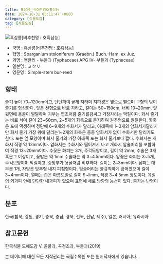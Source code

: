 ```yaml
---
title: 흑삼릉_비추천명호흑삼능
date: 2024-10-31 05:11:47 +0800
category: [식물도감]
tag: [식물도감]
---
```




![흑삼릉[비추천명 : 호흑삼능]](/fileUpload/plants/basic/Sparganiaceae/Sparganium/12013/1_th2.JPG)
- 국명 : 흑삼릉[비추천명 : 호흑삼능]
- 학명 : Sparganium stoloniferum (Graebn.) Buch.-Ham. ex Juz.
- 과명 : 앵글러 - 부들과 (Typhaceae) APG Ⅳ- 부들과 (Typhaceae)
- 일본명 : ミクリ
- 영문명 : Simple-stem bur-reed


## 형태
줄기 높이 70~120cm이고, 단단하여 곧게 자라며 지하경은 옆으로 뻗으며 구형의 덩이줄기를 형성한다. 잎은 선형으로 바로 자라고, 길이는 50~150cm, 너비 10~20mm, 잎 뒷면에 용골이 발달하며 기부는 엽초처럼 줄기를감싸고 가장자리는 막질이다. 화서 줄기는 바로 서며 길이 23~60cm, 2~5개의 화축으로 분지하여 원추형으로 발달한다. 화축은 포에 액생하며 정단에 6~9개의 수화서가 달리고, 아래쪽에 1~3개의 암화서가달리지만 화서 줄기 가장 위에 달리는1~2개의 화축은 종종 암화서가 없이 수화서만 달리기도 한다. 포는 잎 모양이며 화서 줄기의 가장 아래쪽 포는 화서 줄기보다 짧다. 수화서는 개화시 직경 약 12mm이다. 암화서는 수화서와 떨어져서 나고 개화시 암술머리를 포함하여 직경 13~20mm이다. 수꽃은 화피는 3개, 주걱모양이고, 길이 약 2mm, 수술은 3개 혹은그 이상이고, 꽃밥은 약 1mm,수술대는 약 3~4.5mm이다. 암꽃은 화피는 3~5개,주걱모양이며 막질이고, 중앙부가 용골처럼 비후하다. 길이는 2~3mm이다. 심피는 대부분 1개, 자방은 방추형 내지 피침형이다. 암술머리는 불규칙하게 굽어있으며 길이 3~4mm이다. 열매는 좁은 마름모꼴로 길이 9~llmm, 직경 3~4.5mm 정도이다. 육질의 외과피 안에 단단한 내과피가 있으며 표면에 세로 방향의 능선이 있다. 종자는 난형이다.
## 분포
한국(함북, 강원, 경기, 충북, 충남, 경북, 전북, 전남, 제주), 일본, 러시아, 유라시아
## 참고문헌
한국식물 도해도감 Ⅴ. 골풀과, 곡정초과, 부들과(2019)






본 데이터에 대한 모든 저작권리는 국립수목원 또는 원저작자에게 있습니다.
